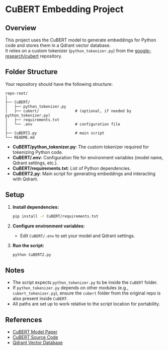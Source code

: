 # CuBERT Embedding Project

## Overview

This project uses the CuBERT model to generate embeddings for Python code and stores them in a Qdrant vector database.  
It relies on a custom tokenizer (`python_tokenizer.py`) from the [google-research/cubert](https://github.com/google-research/google-research/tree/master/cubert) repository.

## Folder Structure

Your repository should have the following structure:

```
repo-root/
│
├── CuBERT/
│   ├── python_tokenizer.py
│   ├── cubert/                # (optional, if needed by python_tokenizer.py)
│   ├── requirements.txt
│   └── .env                   # configuration file
│
├── CuBERT2.py                 # main script
└── README.md
```

- **CuBERT/python_tokenizer.py**: The custom tokenizer required for tokenizing Python code.
- **CuBERT/.env**: Configuration file for environment variables (model name, Qdrant settings, etc.).
- **CuBERT/requirements.txt**: List of Python dependencies.
- **CuBERT2.py**: Main script for generating embeddings and interacting with Qdrant.

## Setup

1. **Install dependencies:**
   ```bash
   pip install -r CuBERT/requirements.txt
   ```

2. **Configure environment variables:**
   - Edit `CuBERT/.env` to set your model and Qdrant settings.

3. **Run the script:**
   ```bash
   python CuBERT2.py
   ```

## Notes

- The script expects `python_tokenizer.py` to be inside the `CuBERT` folder.
- If `python_tokenizer.py` depends on other modules (e.g., `cubert_tokenizer.py`), ensure the `cubert` folder from the original repo is also present inside `CuBERT`.
- All paths are set up to work relative to the script location for portability.

## References

- [CuBERT Model Paper](https://arxiv.org/abs/2001.00059)
- [CuBERT Source Code](https://github.com/google-research/google-research/tree/master/cubert)
- [Qdrant Vector Database](https://qdrant.tech/)